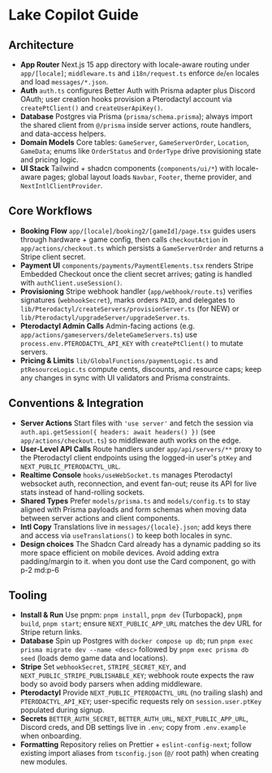 # Lake Copilot Guide

## Architecture
- **App Router** Next.js 15 app directory with locale-aware routing under `app/[locale]`; `middleware.ts` and `i18n/request.ts` enforce `de`/`en` locales and load `messages/*.json`.
- **Auth** `auth.ts` configures Better Auth with Prisma adapter plus Discord OAuth; user creation hooks provision a Pterodactyl account via `createPtClient()` and `createUserApiKey()`.
- **Database** Postgres via Prisma (`prisma/schema.prisma`); always import the shared client from `@/prisma` inside server actions, route handlers, and data-access helpers.
- **Domain Models** Core tables: `GameServer`, `GameServerOrder`, `Location`, `GameData`; enums like `OrderStatus` and `OrderType` drive provisioning state and pricing logic.
- **UI Stack** Tailwind + shadcn components (`components/ui/*`) with locale-aware pages; global layout loads `Navbar`, `Footer`, theme provider, and `NextIntlClientProvider`.

## Core Workflows
- **Booking Flow** `app/[locale]/booking2/[gameId]/page.tsx` guides users through hardware + game config, then calls `checkoutAction` in `app/actions/checkout.ts` which persists a `GameServerOrder` and returns a Stripe client secret.
- **Payment UI** `components/payments/PaymentElements.tsx` renders Stripe Embedded Checkout once the client secret arrives; gating is handled with `authClient.useSession()`.
- **Provisioning** Stripe webhook handler (`app/webhook/route.ts`) verifies signatures (`webhookSecret`), marks orders `PAID`, and delegates to `lib/Pterodactyl/createServers/provisionServer.ts` (for NEW) or `lib/Pterodactyl/upgradeServer/upgradeServer.ts`.
- **Pterodactyl Admin Calls** Admin-facing actions (e.g. `app/actions/gameservers/deleteGameServers.ts`) use `process.env.PTERODACTYL_API_KEY` with `createPtClient()` to mutate servers.
- **Pricing & Limits** `lib/GlobalFunctions/paymentLogic.ts` and `ptResourceLogic.ts` compute cents, discounts, and resource caps; keep any changes in sync with UI validators and Prisma constraints.

## Conventions & Integration
- **Server Actions** Start files with `'use server'` and fetch the session via `auth.api.getSession({ headers: await headers() })` (see `app/actions/checkout.ts`) so middleware auth works on the edge.
- **User-Level API Calls** Route handlers under `app/api/servers/**` proxy to the Pterodactyl client endpoints using the logged-in user's `ptKey` and `NEXT_PUBLIC_PTERODACTYL_URL`.
- **Realtime Console** `hooks/useWebSocket.ts` manages Pterodactyl websocket auth, reconnection, and event fan-out; reuse its API for live stats instead of hand-rolling sockets.
- **Shared Types** Prefer `models/prisma.ts` and `models/config.ts` to stay aligned with Prisma payloads and form schemas when moving data between server actions and client components.
- **Intl Copy** Translations live in `messages/{locale}.json`; add keys there and access via `useTranslations()` to keep both locales in sync.
- **Design choices** The Shadcn Card already has a dynamic padding so its more space efficient on mobile devices. Avoid adding extra padding/margin to it. when you dont use the Card component, go with p-2 md:p-6

## Tooling
- **Install & Run** Use pnpm: `pnpm install`, `pnpm dev` (Turbopack), `pnpm build`, `pnpm start`; ensure `NEXT_PUBLIC_APP_URL` matches the dev URL for Stripe return links.
- **Database** Spin up Postgres with `docker compose up db`; run `pnpm exec prisma migrate dev --name <desc>` followed by `pnpm exec prisma db seed` (loads demo game data and locations).
- **Stripe** Set `webhookSecret`, `STRIPE_SECRET_KEY`, and `NEXT_PUBLIC_STRIPE_PUBLISHABLE_KEY`; webhook route expects the raw body so avoid body parsers when adding middleware.
- **Pterodactyl** Provide `NEXT_PUBLIC_PTERODACTYL_URL` (no trailing slash) and `PTERODACTYL_API_KEY`; user-specific requests rely on `session.user.ptKey` populated during signup.
- **Secrets** `BETTER_AUTH_SECRET`, `BETTER_AUTH_URL`, `NEXT_PUBLIC_APP_URL`, Discord creds, and DB settings live in `.env`; copy from `.env.example` when onboarding.
- **Formatting** Repository relies on Prettier + `eslint-config-next`; follow existing import aliases from `tsconfig.json` (`@/` root path) when creating new modules.
